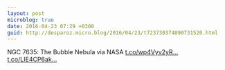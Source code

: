 ```yaml
---
layout: post
microblog: true
date: 2016-04-23 07:29 +0300
guid: http://desparoz.micro.blog/2016/04/23/t723730374090731520.html
---
```

NGC 7635: The Bubble Nebula via NASA [t.co/wp4Vyv2yR...](https://t.co/wp4Vyv2yRo) [t.co/LIE4CP6ak...](https://t.co/LIE4CP6aku)
